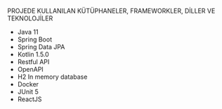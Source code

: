 PROJEDE KULLANILAN KÜTÜPHANELER, FRAMEWORKLER, DİLLER VE TEKNOLOJİLER
- Java 11
- Spring Boot
- Spring Data JPA
- Kotlin 1.5.0
- Restful API
- OpenAPI
- H2 In memory database  
- Docker
- JUnit 5
- ReactJS
